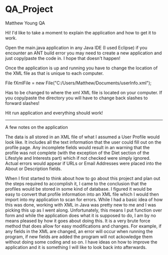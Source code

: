 # QA_Project
Matthew Young QA

Hi!  I'd like to take a moment to explain the application and how to get it to work.

Open the main.java application in any Java IDE (I used Eclipse) if you encounter an ANT build error you may need to create a new application and just copy/paste the code in.  I hope that doesn't happen!

Once the application is up and running you have to change the location of the XML file as that is unique to each computer.

File fXmlFile = new File("C:/Users/Matthew/Documents/userInfo.xml");

Has to be changed to where the xml XML file is located on your computer.  If you copy/paste the directory you will have to change back slashes to forward slashes!

Hit run application and everything should work!
______

A few notes on the application

The data is all stored in an XML file of what I assumed a User Profile would look like.  It includes all the text information that the user could fill out on the profile page.  Any incomplete fields would result in an warning that the profile was not complete (with the exception of the Diet section of the Lifestyle and Interests part) which if not checked were simply ignored.  Actual errors would appear if URLs or Email Addresses were placed into the About or Description fields.

When I first started to think about how to go about this project and plan out the steps required to accomplish it, I came to the conclusion that the profiles would be stored in some kind of database.  I figured it would be easy to convert that profile information into an XML file which I would then import into my application to scan for errors.  While I had a basic idea of how this was done, working with XML in Java was pretty new to me and I was picking this up as I went along.  Unfortunately, this means I put function over form and while the application does what it is supposed to do, I am by no means pleased by how it goes about doing this.  It is a very brute force method that does allow for easy modifications and changes.  For example, if any fields in the XML are changed, an error will occur when running the program, if new fields are added the program will not ackowledge them without doing some coding and so on.  I have ideas on how to improve the application and it is something I will like to look back into afterwards.
